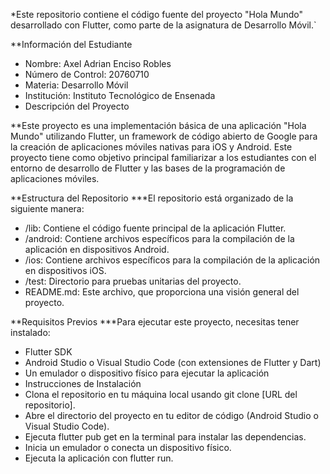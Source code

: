 *Este repositorio contiene el código fuente del proyecto "Hola Mundo" desarrollado con Flutter, como parte de la asignatura de Desarrollo Móvil.`

**Información del Estudiante
- Nombre: Axel Adrian Enciso Robles
- Número de Control: 20760710
- Materia: Desarrollo Móvil
- Institución: Instituto Tecnológico de Ensenada
- Descripción del Proyecto
  
**Este proyecto es una implementación básica de una aplicación "Hola Mundo" utilizando Flutter, un framework de código abierto de Google para la creación de aplicaciones móviles nativas para iOS y Android. Este proyecto tiene como objetivo principal familiarizar a los estudiantes con el entorno de desarrollo de Flutter y las bases de la programación de aplicaciones móviles.

**Estructura del Repositorio
***El repositorio está organizado de la siguiente manera:

- /lib: Contiene el código fuente principal de la aplicación Flutter.
- /android: Contiene archivos específicos para la compilación de la aplicación en dispositivos Android.
- /ios: Contiene archivos específicos para la compilación de la aplicación en dispositivos iOS.
- /test: Directorio para pruebas unitarias del proyecto.
- README.md: Este archivo, que proporciona una visión general del proyecto.

**Requisitos Previos
***Para ejecutar este proyecto, necesitas tener instalado:

- Flutter SDK
- Android Studio o Visual Studio Code (con extensiones de Flutter y Dart)
- Un emulador o dispositivo físico para ejecutar la aplicación
- Instrucciones de Instalación
- Clona el repositorio en tu máquina local usando git clone [URL del repositorio].
- Abre el directorio del proyecto en tu editor de código (Android Studio o Visual Studio Code).
- Ejecuta flutter pub get en la terminal para instalar las dependencias.
- Inicia un emulador o conecta un dispositivo físico.
- Ejecuta la aplicación con flutter run.
